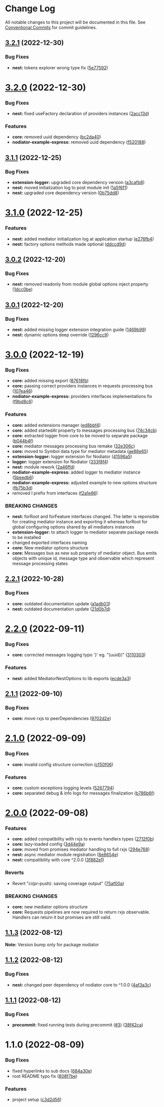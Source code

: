 # Change Log

All notable changes to this project will be documented in this file.
See [Conventional Commits](https://conventionalcommits.org) for commit guidelines.

## [3.2.1](https://github.com/Matii96/nodiator/compare/v3.2.0...v3.2.1) (2022-12-30)

### Bug Fixes

- **nest:** tokens explorer wrong type fix ([5e77592](https://github.com/Matii96/nodiator/commit/5e775923e9d7912324c5ba23af7274c9f6e2d3b9))

# [3.2.0](https://github.com/Matii96/nodiator/compare/v3.1.1...v3.2.0) (2022-12-30)

### Bug Fixes

- **nest:** fixed useFactory declaration of providers instances ([2acc13d](https://github.com/Matii96/nodiator/commit/2acc13df50c31ccd2a803548f257d897330bb76d))

### Features

- **core:** removed uuid dependency ([bc2da40](https://github.com/Matii96/nodiator/commit/bc2da40db168ad432b8f6b34e5941b30aa70c841))
- **nodiator-example-express:** removed uuid dependency ([f520188](https://github.com/Matii96/nodiator/commit/f520188e61e01aecfca0b435987e4792959d3492))

## [3.1.1](https://github.com/Matii96/nodiator/compare/v3.1.0...v3.1.1) (2022-12-25)

### Bug Fixes

- **extension-logger:** upgraded core dependency version ([a3cafb8](https://github.com/Matii96/nodiator/commit/a3cafb80fb5fe69cd4635a5aa24066d65368548a))
- **nest:** moved initialization log to post module init ([1a5f6f1](https://github.com/Matii96/nodiator/commit/1a5f6f1ed8a0a596f65dd92d9efd4210de677538))
- **nest:** upgraded core dependency version ([0b75dd8](https://github.com/Matii96/nodiator/commit/0b75dd814238cc15321c0d798baf863a712c17d1))

# [3.1.0](https://github.com/Matii96/nodiator/compare/v3.0.2...v3.1.0) (2022-12-25)

### Features

- **nest:** added mediator initialization log at application startup ([e276fb4](https://github.com/Matii96/nodiator/commit/e276fb44577243c9debf78c82273a3bf827f91a5))
- **nest:** factory options methods made optional ([ddccd9d](https://github.com/Matii96/nodiator/commit/ddccd9db85848c5dcd4405394d3afd0a226f0a1d))

## [3.0.2](https://github.com/Matii96/nodiator/compare/v3.0.1...v3.0.2) (2022-12-20)

### Bug Fixes

- **nest:** removed readonly from module global options inject property ([1dcc0be](https://github.com/Matii96/nodiator/commit/1dcc0be1857c399854f419477d9be3af25ade65a))

## [3.0.1](https://github.com/Matii96/nodiator/compare/v3.0.0...v3.0.1) (2022-12-20)

### Bug Fixes

- **nest:** added missing logger extension integration guide ([1469b99](https://github.com/Matii96/nodiator/commit/1469b996cc279d2b6176cf02fbfdcb65a416bed8))
- **nest:** dynamic options deep override ([1296cc9](https://github.com/Matii96/nodiator/commit/1296cc99b30979bfd5dd0344faba901bf9f85806))

# [3.0.0](https://github.com/Matii96/nodiator/compare/v2.2.1...v3.0.0) (2022-12-19)

### Bug Fixes

- **core:** added missing export ([87618fb](https://github.com/Matii96/nodiator/commit/87618fb0418af7b6849c93110d72fff0393ef126))
- **core:** passing correct providers instances in requests processing bus ([107ea46](https://github.com/Matii96/nodiator/commit/107ea46eeafc82f4829f72cef4c571ae20422e9d))
- **nodiator-example-express:** providers interfaces implementations fix ([f9bd8c6](https://github.com/Matii96/nodiator/commit/f9bd8c612197aff50064fe8d600b7353f03d4f00))

### Features

- **core:** added extensions manager ([ed8bbf4](https://github.com/Matii96/nodiator/commit/ed8bbf48291754dcdb65235b54f52232cbcabb8e))
- **core:** added startedAt property to messages processing bus ([74c34cb](https://github.com/Matii96/nodiator/commit/74c34cbf340462e9205d0546177c23e437bed918))
- **core:** extracted logger from core to be moved to separate package ([b044b4f](https://github.com/Matii96/nodiator/commit/b044b4fe1ba533ef8042f88f2d7e445bc240d933))
- **core:** mediator messages processing bus remake ([32e306c](https://github.com/Matii96/nodiator/commit/32e306cb9b3bbda4192f968c16387c61d9cf75e4))
- **core:** moved to Symbol data type for mediator metadata ([ae88e65](https://github.com/Matii96/nodiator/commit/ae88e65aa82406325dee7752fc99e6c25727bf4d))
- **extension-logger:** logger extension for Nodiator ([41596a5](https://github.com/Matii96/nodiator/commit/41596a597a876d6b38dadd9bee383b502294b1ca))
- **logger:** logger extension for Nodiator ([333f8f4](https://github.com/Matii96/nodiator/commit/333f8f4de9e6e28bd8c2d2cf553c8387eef767a7))
- **nest:** module rework ([2a46ffd](https://github.com/Matii96/nodiator/commit/2a46ffde4db1dd863168e141250aaed5506b8aca))
- **nodiator-example-express:** added logger to mediator instance ([5beedb6](https://github.com/Matii96/nodiator/commit/5beedb6317e1dffacea15d4c32a3bd9a9b3c8763))
- **nodiator-example-express:** adjusted example to new options structure ([fb75b3d](https://github.com/Matii96/nodiator/commit/fb75b3da493bc57c14a93aaa80cd665e8d595902))
- removed I prefix from interfaces ([f2a1e86](https://github.com/Matii96/nodiator/commit/f2a1e86eaaf59c506a920d6ecdfbd9ee0767304f))

### BREAKING CHANGES

- **nest:** forRoot and forFeature interfaces changed. The latter is reponsible for creating
  mediator instance and exporting it whereas forRoot for global configuring options shared by all
  mediators instances
- **extension-logger:** to attach logger to mediator separate package needs to be installed
- changed exported interfaces naming
- **core:** New mediator options structure
- **core:** Messages bus as new sub property of mediator object. Bus emits objects with unique
  id, message type and observable which represent message processing states

## [2.2.1](https://github.com/Matii96/nodiator/compare/v2.2.0...v2.2.1) (2022-10-28)

### Bug Fixes

- **core:** outdated documentation update ([a1adb03](https://github.com/Matii96/nodiator/commit/a1adb0394c6a1a6ac4663109a31bddf668c2aa18))
- **nest:** outdated documentation update ([21d0b7d](https://github.com/Matii96/nodiator/commit/21d0b7d0cde79e9877a09e537f8afde4c3605a97))

# [2.2.0](https://github.com/Matii96/nodiator/compare/v2.1.1...v2.2.0) (2022-09-11)

### Bug Fixes

- **core:** corrected messages logging typo '}' eg. "(uuid})" ([3110303](https://github.com/Matii96/nodiator/commit/3110303560fd11def4d3b8d706694994dc614f1c))

### Features

- **nest:** added MediatorNestOptions to lib exports ([ecde3a3](https://github.com/Matii96/nodiator/commit/ecde3a3ec7d4ec681be5ee607cc834c1b299f735))

## [2.1.1](https://github.com/Matii96/nodiator/compare/v2.1.0...v2.1.1) (2022-09-10)

### Bug Fixes

- **core:** move rxjs to peerDependencies ([9702d2e](https://github.com/Matii96/nodiator/commit/9702d2e865d41c69a6993002ccdfeeed10f4a30b))

# [2.1.0](https://github.com/Matii96/nodiator/compare/v2.0.0...v2.1.0) (2022-09-09)

### Bug Fixes

- **core:** invalid config structure correction ([cf50f06](https://github.com/Matii96/nodiator/commit/cf50f06894b3d82c464f61d8d8a475d8d54cb16a))

### Features

- **core:** custom exceptions logging levels ([5267794](https://github.com/Matii96/nodiator/commit/5267794d2773cb9ea5a8561ee01531ee7143255c))
- **core:** separated debug & info logs for messages finalization ([b786b6f](https://github.com/Matii96/nodiator/commit/b786b6f1c71f738f6a14aba95a3766a4af2f4ab2))

# [2.0.0](https://github.com/Matii96/nodiator/compare/v1.1.3...v2.0.0) (2022-09-08)

### Features

- **core:** added compatibility with rxjs to events handlers types ([2712f0b](https://github.com/Matii96/nodiator/commit/2712f0bbdfe8dab6369a4df05550c70192622573))
- **core:** lazy-loaded config ([3d44e9a](https://github.com/Matii96/nodiator/commit/3d44e9a3c2d15a76d0f3036dc00236875cb046f9))
- **core:** moved from promises mediator handling to full rxjs ([294e768](https://github.com/Matii96/nodiator/commit/294e768392592cebd1eecf61012c62a77c7104da))
- **nest:** async mediator module registration ([8e8654e](https://github.com/Matii96/nodiator/commit/8e8654ede473c611ce825de3ebd01b8c33f1d454))
- **nest:** compatibility with core ^2.0.0 ([3f882e1](https://github.com/Matii96/nodiator/commit/3f882e1371650780cbb72ca77ae6e3690b94392f))

### Reverts

- Revert "ci(pr-push): saving coverage output" ([75af00a](https://github.com/Matii96/nodiator/commit/75af00abe7d9a114c015dd39488e04c4d1fedfc6))

### BREAKING CHANGES

- **core:** new mediator options structure
- **core:** Requests pipelines are now required to return rxjs observable. Handlers can return
  it but promises are still valid.

## [1.1.3](https://github.com/Matii96/nodiator/compare/v1.1.2...v1.1.3) (2022-08-12)

**Note:** Version bump only for package nodiator

## [1.1.2](https://github.com/Matii96/nodiator/compare/v1.1.1...v1.1.2) (2022-08-12)

### Bug Fixes

- **nest:** changed peer dependency of nodiator core to ^1.0.0 ([4af3a3c](https://github.com/Matii96/nodiator/commit/4af3a3ca1105acea6a3cbda57cd27ce5229bf9b9))

## [1.1.1](https://github.com/Matii96/nodiator/compare/v1.1.0...v1.1.1) (2022-08-12)

### Bug Fixes

- **precommit:** fixed running tests during precommit ([#3](https://github.com/Matii96/nodiator/issues/3)) ([38f42ca](https://github.com/Matii96/nodiator/commit/38f42cac6b910393f57d42ec1a436027b1a02801))

# 1.1.0 (2022-08-09)

### Bug Fixes

- fixed hyperlinks to sub docs ([684a30e](https://github.com/Matii96/nodiator/commit/684a30e4c6c35d0cf6d0e171ae9147896f06c8d6))
- root README typo fix ([808f7be](https://github.com/Matii96/nodiator/commit/808f7be2160b0ddd9bff45a6019d4a27e6d87e47))

### Features

- project setup ([c3d2d56](https://github.com/Matii96/nodiator/commit/c3d2d56fd23fc795f4bda1d2818f53a94c73b860))
